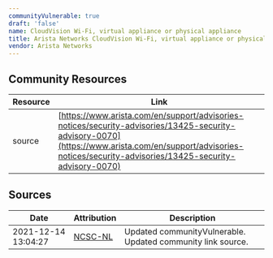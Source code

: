 ```yaml
---
communityVulnerable: true
draft: 'false'
name: CloudVision Wi-Fi, virtual appliance or physical appliance
title: Arista Networks CloudVision Wi-Fi, virtual appliance or physical appliance
vendor: Arista Networks
---
```



## Community Resources
| Resource | Link |
| --- | --- |
| source | [https://www.arista.com/en/support/advisories-notices/security-advisories/13425-security-advisory-0070](https://www.arista.com/en/support/advisories-notices/security-advisories/13425-security-advisory-0070) |


## Sources
| Date | Attribution | Description |
| --- | --- | --- |
| 2021-12-14 13:04:27 | [NCSC-NL](https://github.com/NCSC-NL/log4shell/blob/main/software/README.md) | Updated communityVulnerable. Updated community link source.  |
